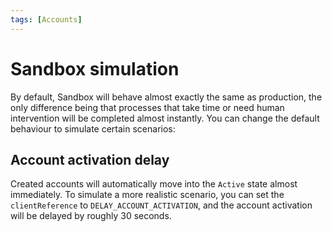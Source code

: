 ```yaml
---
tags: [Accounts]
---
```


# Sandbox simulation

By default, Sandbox will behave almost exactly the same as production, the only difference being that processes that take time or need human intervention will be completed almost instantly. You can change the default behaviour to simulate certain scenarios:

## Account activation delay

Created accounts will automatically move into the `Active` state almost immediately. To simulate a more realistic scenario, you can set the `clientReference` to `DELAY_ACCOUNT_ACTIVATION`, and the account activation will be delayed by roughly 30 seconds.
